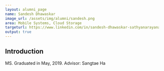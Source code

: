 ```yaml
---
layout: alumni_page
name: Sandesh Dhawaskar
image_url: /assets/img/alumni/sandesh.png
area: Mobile Systems, Cloud Storage
targeturl: https://www.linkedin.com/in/sandesh-dhawaskar-sathyanarayana-0243b377
output: true
---
```


## Introduction

MS. Graduated in May, 2019. 
Advisor: Sangtae Ha

